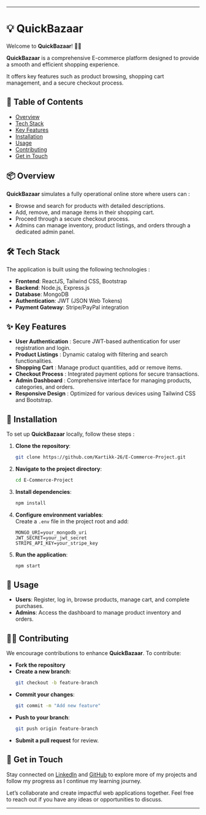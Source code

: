 
---

# 💡 QuickBazaar  
Welcome to **QuickBazaar**! 🛒🚀

**QuickBazaar** is a comprehensive E-commerce platform designed to provide a smooth and efficient shopping experience. 

It offers key features such as product browsing, shopping cart management, and a secure checkout process.

## 📑 Table of Contents  
- [Overview](#overview)  
- [Tech Stack](#tech-stack)  
- [Key Features](#key-features)  
- [Installation](#installation)  
- [Usage](#usage)  
- [Contributing](#contributing)  
- [Get in Touch](#get-in-touch)

## 📦 Overview  
**QuickBazaar** simulates a fully operational online store where users can :  
- Browse and search for products with detailed descriptions.  
- Add, remove, and manage items in their shopping cart.  
- Proceed through a secure checkout process.  
- Admins can manage inventory, product listings, and orders through a dedicated admin panel.

## 🛠 Tech Stack  
The application is built using the following technologies :  
- **Frontend**: ReactJS, Tailwind CSS, Bootstrap  
- **Backend**: Node.js, Express.js  
- **Database**: MongoDB  
- **Authentication**: JWT (JSON Web Tokens)  
- **Payment Gateway**: Stripe/PayPal integration

## ✨ Key Features  
- **User Authentication** : Secure JWT-based authentication for user registration and login.  
- **Product Listings** : Dynamic catalog with filtering and search functionalities.  
- **Shopping Cart** : Manage product quantities, add or remove items.  
- **Checkout Process** : Integrated payment options for secure transactions.  
- **Admin Dashboard** : Comprehensive interface for managing products, categories, and orders.  
- **Responsive Design** : Optimized for various devices using Tailwind CSS and Bootstrap.

## 🚀 Installation  
To set up **QuickBazaar** locally, follow these steps :

1. **Clone the repository**:  
   ```bash  
   git clone https://github.com/Kartikk-26/E-Commerce-Project.git  
   ```  
2. **Navigate to the project directory**:  
   ```bash  
   cd E-Commerce-Project  
   ```  
3. **Install dependencies**:  
   ```bash  
   npm install  
   ```  
4. **Configure environment variables**:  
   Create a `.env` file in the project root and add:  
   ```env  
   MONGO_URI=your_mongodb_uri  
   JWT_SECRET=your_jwt_secret  
   STRIPE_API_KEY=your_stripe_key  
   ```  
5. **Run the application**:  
   ```bash  
   npm start  
   ```

## 🛒 Usage  
- **Users**: Register, log in, browse products, manage cart, and complete purchases.  
- **Admins**: Access the dashboard to manage product inventory and orders.

## 🧑‍💻 Contributing  
We encourage contributions to enhance **QuickBazaar**. To contribute:  
- **Fork the repository**  
- **Create a new branch**:  
   ```bash  
   git checkout -b feature-branch  
   ```  
- **Commit your changes**:  
   ```bash  
   git commit -m "Add new feature"  
   ```  
- **Push to your branch**:  
   ```bash  
   git push origin feature-branch  
   ```  
- **Submit a pull request** for review.

## 💬 Get in Touch 

Stay connected on [LinkedIn](https://www.linkedin.com/in/-kartikjain/) and [GitHub](https://github.com/Kartikk-26) to explore more of my projects and follow my progress as I continue my learning journey. 

Let’s collaborate and create impactful web applications together. Feel free to reach out if you have any ideas or opportunities to discuss.

---